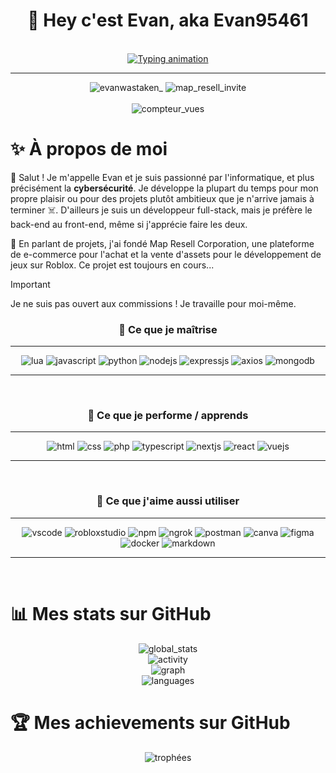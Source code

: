 <!-- Titre -->
<h1 align = "center">🖖 Hey c'est Evan, aka Evan95461</h1>

<!-- Goofy typing animation et réseaux -->

<div align = "center"></br>
  <a href = "https://git.io/typing-svg"><img src = "https://readme-typing-svg.demolab.com?font=Lexend&weight=600&size=23&letterSpacing=&duration=3000&pause=1000&color=F78131&background=1C1F1B00&center=true&vCenter=true&width=435&lines=Un+d%C3%A9veloppeur+random;qui+fait+des+trucs+randoms;%C3%A0+l'aide+de+ses+connaissances." alt="Typing animation"/></a></br>

  ---  
  <img src = "https://dcbadge.limes.pink/api/shield/705126923210326077" alt = "evanwastaken_"/>
  <img src = "https://dcbadge.limes.pink/api/server/https://discord.gg/zz4EBykdJ9" alt = "map_resell_invite"/></br></br>
  <img src = "https://visitcount.itsvg.in/api?id=Evan95461&icon=6&color=6" alt = "compteur_vues"/>
</div>

<!-- à propos -->
<h1>✨ À propos de moi</h1>
<p>👋 Salut ! Je m'appelle Evan et je suis passionné par l'informatique, et plus précisément la <b>cybersécurité</b>. Je développe la plupart du temps pour mon propre plaisir ou pour des projets plutôt ambitieux que je n'arrive jamais à terminer ☠️. D'ailleurs je suis un développeur full-stack, mais je préfère le back-end au front-end, même si j'apprécie faire les deux.</p>
<p>🚀 En parlant de projets, j'ai fondé Map Resell Corporation, une plateforme de e-commerce pour l'achat et la vente d'assets pour le développement de jeux sur Roblox. Ce projet est toujours en cours...</p>

> [!IMPORTANT] 
> Je ne suis pas ouvert aux commissions ! Je travaille pour moi-même.

<!-- mes skills -->
<div align = "center">
  <h3>🌟 Ce que je maîtrise</h3>

  ---
  <img src = "https://img.shields.io/badge/Lua-2C2D72?style=for-the-badge&logo=lua&logoColor=white" alt = "lua"/>
  <img src = "https://img.shields.io/badge/JavaScript-323330?style=for-the-badge&logo=javascript&logoColor=F7DF1E" alt = "javascript"/>
  <img src = "https://img.shields.io/badge/Python-FFD43B?style=for-the-badge&logo=python&logoColor=blue" alt = "python"/>
  <img src = "https://img.shields.io/badge/Node%20js-339933?style=for-the-badge&logo=nodedotjs&logoColor=white" alt = "nodejs"/>
  <img src = "https://img.shields.io/badge/Express%20js-000000?style=for-the-badge&logo=express&logoColor=white" alt = "expressjs"/>
  <img src = "https://img.shields.io/badge/axios-671ddf?&style=for-the-badge&logo=axios&logoColor=white" alt = "axios"/>
  <img src = "https://img.shields.io/badge/MongoDB-4EA94B?style=for-the-badge&logo=mongodb&logoColor=white" alt = "mongodb"/>

  ---
</div></br>

<!-- learning -->
<div align = "center">
  <h3>🍵 Ce que je performe / apprends</h3>

  ---
  <img src = "https://img.shields.io/badge/HTML5-E34F26?style=for-the-badge&logo=html5&logoColor=white" alt = "html"/>
  <img src = "https://img.shields.io/badge/CSS3-1572B6?style=for-the-badge&logo=css3&logoColor=white" alt = "css"/>
  <img src = "https://img.shields.io/badge/PHP-777BB4?style=for-the-badge&logo=php&logoColor=white" alt = "php"/>
  <img src = "https://img.shields.io/badge/TypeScript-007ACC?style=for-the-badge&logo=typescript&logoColor=white" alt = "typescript"/>
  <img src = "https://img.shields.io/badge/next%20js-000000?style=for-the-badge&logo=nextdotjs&logoColor=white" alt = "nextjs"/>
  <img src = "https://img.shields.io/badge/React-20232A?style=for-the-badge&logo=react&logoColor=61DAFB" alt = "react"/>
  <img src = "https://img.shields.io/badge/Vue%20js-35495E?style=for-the-badge&logo=vuedotjs&logoColor=4FC08D" alt = "vuejs"/>
  
  ---
  
</div></br>

<!-- autres -->
<div align = "center">
  <h3>🧩 Ce que j'aime aussi utiliser</h3>

  ---
  <img src = "https://img.shields.io/badge/Visual_Studio_Code-0078D4?style=for-the-badge&logo=visual%20studio%20code&logoColor=white" alt = "vscode"/>
  <img src = "https://img.shields.io/badge/Roblox%20Studio-00A2FF.svg?style=for-the-badge&logo=Roblox-Studio&logoColor=white" alt = "robloxstudio"/>
  <img src = "https://img.shields.io/badge/npm-CB3837?style=for-the-badge&logo=npm&logoColor=white" alt = "npm"/>
  <img src = "https://img.shields.io/badge/ngrok-140648?style=for-the-badge&logo=Ngrok&logoColor=white" alt = "ngrok"/>
  <img src = "https://img.shields.io/badge/Postman-FF6C37?style=for-the-badge&logo=Postman&logoColor=white" alt = "postman"/>
  <img src = "https://img.shields.io/badge/Canva-%2300C4CC.svg?&style=for-the-badge&logo=Canva&logoColor=white" alt = "canva"/>
  <img src = "https://img.shields.io/badge/Figma-F24E1E?style=for-the-badge&logo=figma&logoColor=white" alt = "figma"/>
  <img src = "https://img.shields.io/badge/Docker-2CA5E0?style=for-the-badge&logo=docker&logoColor=white" alt = "docker"/>
  <img src = "https://img.shields.io/badge/Markdown-000000?style=for-the-badge&logo=markdown&logoColor=white" alt = "markdown"/>
  
  ---
</div></br>

<!-- stats -->
<h1>📊 Mes stats sur GitHub</h1>
<div align = "center">
  <img src = "https://github-readme-stats.vercel.app/api?username=Evan95461&theme=tokyonight&hide_border=true&include_all_commits=false&count_private=true" alt = "global_stats"/></br>
  <img src = "https://github-readme-streak-stats.herokuapp.com/?user=Evan95461&theme=tokyonight&hide_border=true" alt = "activity"/></br>
  <img src = "https://github-profile-summary-cards.vercel.app/api/cards/profile-details?username=Evan95461&theme=tokyonight" alt = "graph"></br>
  <img src = "https://github-readme-stats.vercel.app/api/top-langs/?username=Evan95461&theme=tokyonight&include_all_commits=true&count_private=true&layout=compact&hide_border=true" alt = "languages"></br>
</div>

<!-- trophées -->
<h1>🏆 Mes achievements sur GitHub</h1>
<div align = "center">
  <img src = "https://github-profile-trophy.vercel.app/?username=Evan95461&theme=tokyonight&no-frame=true&no-bg=false&margin-w=4" alt = "trophées"/>
</div>

